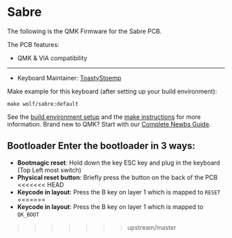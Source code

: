 # Sabre

The following is the QMK Firmware for the Sabre PCB.

The PCB features:
* QMK & VIA compatibility

---

* Keyboard Maintainer: [ToastyStoemp](https://github.com/ToastyStoemp)

Make example for this keyboard (after setting up your build environment):

    make wolf/sabre:default

See the [build environment setup](https://docs.qmk.fm/#/getting_started_build_tools) and the [make instructions](https://docs.qmk.fm/#/getting_started_make_guide) for more information. Brand new to QMK? Start with our [Complete Newbs Guide](https://docs.qmk.fm/#/newbs).

## Bootloader Enter the bootloader in 3 ways: 
* **Bootmagic reset**: Hold down the key ESC key and plug in the keyboard (Top Left most switch)
* **Physical reset button**: Briefly press the button on the back of the PCB
<<<<<<< HEAD
* **Keycode in layout**: Press the B key on layer 1 which is mapped to `RESET`
=======
* **Keycode in layout**: Press the B key on layer 1 which is mapped to `QK_BOOT`
>>>>>>> upstream/master
